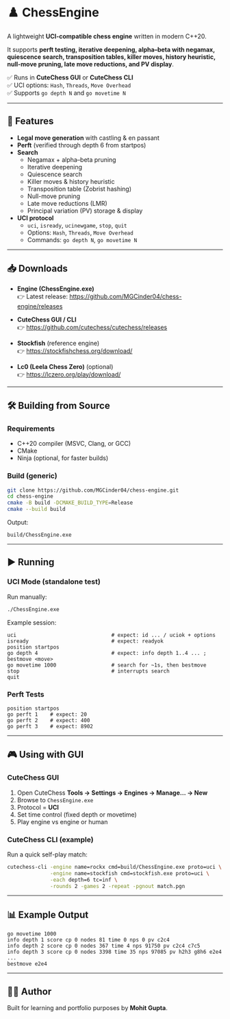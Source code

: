 # ♟️ ChessEngine

A lightweight **UCI-compatible chess engine** written in modern C++20.

It supports **perft testing, iterative deepening, alpha–beta with negamax, quiescence search, transposition tables, killer moves, history heuristic, null-move pruning, late move reductions, and PV display**.

✅ Runs in **CuteChess GUI** or **CuteChess CLI**  
✅ UCI options: `Hash`, `Threads`, `Move Overhead`  
✅ Supports `go depth N` and `go movetime N`

---

## 🚀 Features
- **Legal move generation** with castling & en passant  
- **Perft** (verified through depth 6 from startpos)  
- **Search**
  - Negamax + alpha–beta pruning
  - Iterative deepening
  - Quiescence search
  - Killer moves & history heuristic
  - Transposition table (Zobrist hashing)
  - Null-move pruning
  - Late move reductions (LMR)
  - Principal variation (PV) storage & display
- **UCI protocol**
  - `uci`, `isready`, `ucinewgame`, `stop`, `quit`
  - Options: `Hash`, `Threads`, `Move Overhead`
  - Commands: `go depth N`, `go movetime N`

---

## 📥 Downloads

- **Engine (ChessEngine.exe)**  
  👉 Latest release: https://github.com/MGCinder04/chess-engine/releases

- **CuteChess GUI / CLI**  
  👉 https://github.com/cutechess/cutechess/releases

- **Stockfish** (reference engine)  
  👉 https://stockfishchess.org/download/

- **Lc0 (Leela Chess Zero)** (optional)  
  👉 https://lczero.org/play/download/

---

## 🛠️ Building from Source

### Requirements
- C++20 compiler (MSVC, Clang, or GCC)
- CMake
- Ninja (optional, for faster builds)

### Build (generic)
```bash
git clone https://github.com/MGCinder04/chess-engine.git
cd chess-engine
cmake -B build -DCMAKE_BUILD_TYPE=Release
cmake --build build
```
Output:

```
build/ChessEngine.exe
```

---

## ▶️ Running

### UCI Mode (standalone test)

Run manually:

```bash
./ChessEngine.exe
```

Example session:

```
uci                               # expect: id ... / uciok + options
isready                           # expect: readyok
position startpos
go depth 4                        # expect: info depth 1..4 ... ; bestmove <move>
go movetime 1000                  # search for ~1s, then bestmove
stop                              # interrupts search
quit
```

### Perft Tests

```
position startpos
go perft 1    # expect: 20
go perft 2    # expect: 400
go perft 3    # expect: 8902
```

---

## 🎮 Using with GUI

### CuteChess GUI

1. Open CuteChess **Tools → Settings → Engines → Manage… → New**
2. Browse to `ChessEngine.exe`
3. Protocol = **UCI**
4. Set time control (fixed depth or movetime)
5. Play engine vs engine or human

### CuteChess CLI (example)

Run a quick self-play match:

```bash
cutechess-cli -engine name=rockx cmd=build/ChessEngine.exe proto=uci \
              -engine name=stockfish cmd=stockfish.exe proto=uci \
              -each depth=6 tc=inf \
              -rounds 2 -games 2 -repeat -pgnout match.pgn
```

---

## 📊 Example Output

```
go movetime 1000
info depth 1 score cp 0 nodes 81 time 0 nps 0 pv c2c4
info depth 2 score cp 0 nodes 367 time 4 nps 91750 pv c2c4 c7c5
info depth 3 score cp 0 nodes 3398 time 35 nps 97085 pv h2h3 g8h6 e2e4
...
bestmove e2e4
```

---

## 👨‍💻 Author

Built for learning and portfolio purposes by **Mohit Gupta**.


